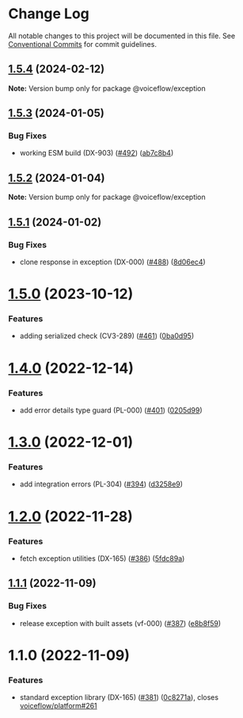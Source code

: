 # Change Log

All notable changes to this project will be documented in this file.
See [Conventional Commits](https://conventionalcommits.org) for commit guidelines.

## [1.5.4](https://github.com/voiceflow/libs/compare/@voiceflow/exception@1.5.3...@voiceflow/exception@1.5.4) (2024-02-12)

**Note:** Version bump only for package @voiceflow/exception

## [1.5.3](https://github.com/voiceflow/libs/compare/@voiceflow/exception@1.5.2...@voiceflow/exception@1.5.3) (2024-01-05)

### Bug Fixes

* working ESM build (DX-903) ([#492](https://github.com/voiceflow/libs/issues/492)) ([ab7c8b4](https://github.com/voiceflow/libs/commit/ab7c8b407344c77ac3716921360e27eedcfb8d04))

## [1.5.2](https://github.com/voiceflow/libs/compare/@voiceflow/exception@1.5.1...@voiceflow/exception@1.5.2) (2024-01-04)

**Note:** Version bump only for package @voiceflow/exception

## [1.5.1](https://github.com/voiceflow/libs/compare/@voiceflow/exception@1.5.0...@voiceflow/exception@1.5.1) (2024-01-02)

### Bug Fixes

* clone response in exception (DX-000) ([#488](https://github.com/voiceflow/libs/issues/488)) ([8d06ec4](https://github.com/voiceflow/libs/commit/8d06ec4e44d4e7f92969510653e9fe8e58e35ac8))

# [1.5.0](https://github.com/voiceflow/libs/compare/@voiceflow/exception@1.4.0...@voiceflow/exception@1.5.0) (2023-10-12)

### Features

* adding serialized check (CV3-289) ([#461](https://github.com/voiceflow/libs/issues/461)) ([0ba0d95](https://github.com/voiceflow/libs/commit/0ba0d958e62deac303a8ef99179acfe899be28d3))

# [1.4.0](https://github.com/voiceflow/libs/compare/@voiceflow/exception@1.3.0...@voiceflow/exception@1.4.0) (2022-12-14)

### Features

* add error details type guard (PL-000) ([#401](https://github.com/voiceflow/libs/issues/401)) ([0205d99](https://github.com/voiceflow/libs/commit/0205d9910b6c14d8b48464280d38320258b26591))

# [1.3.0](https://github.com/voiceflow/libs/compare/@voiceflow/exception@1.2.0...@voiceflow/exception@1.3.0) (2022-12-01)

### Features

* add integration errors (PL-304) ([#394](https://github.com/voiceflow/libs/issues/394)) ([d3258e9](https://github.com/voiceflow/libs/commit/d3258e9a048c4dcb024fce716adfd0e8d17adf04))

# [1.2.0](https://github.com/voiceflow/libs/compare/@voiceflow/exception@1.1.1...@voiceflow/exception@1.2.0) (2022-11-28)

### Features

* fetch exception utilities (DX-165) ([#386](https://github.com/voiceflow/libs/issues/386)) ([5fdc89a](https://github.com/voiceflow/libs/commit/5fdc89a03ec21207ed96b30ffc6c00e1ddcae863))

## [1.1.1](https://github.com/voiceflow/libs/compare/@voiceflow/exception@1.1.0...@voiceflow/exception@1.1.1) (2022-11-09)

### Bug Fixes

* release exception with built assets (vf-000) ([#387](https://github.com/voiceflow/libs/issues/387)) ([e8b8f59](https://github.com/voiceflow/libs/commit/e8b8f59491134f4159962dbe64843cc0b3777346))

# 1.1.0 (2022-11-09)

### Features

* standard exception library (DX-165) ([#381](https://github.com/voiceflow/libs/issues/381)) ([0c8271a](https://github.com/voiceflow/libs/commit/0c8271aa2267017830f3f03ee2d29340471c41f8)), closes [voiceflow/platform#261](https://github.com/voiceflow/platform/issues/261)
